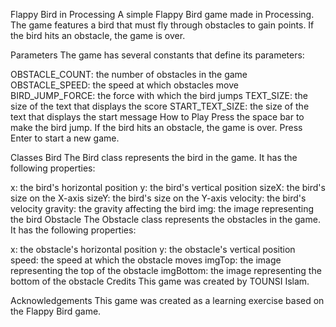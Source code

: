 Flappy Bird in Processing
A simple Flappy Bird game made in Processing. The game features a bird that must fly through obstacles to gain points. If the bird hits an obstacle, the game is over.

Parameters
The game has several constants that define its parameters:

OBSTACLE_COUNT: the number of obstacles in the game
OBSTACLE_SPEED: the speed at which obstacles move
BIRD_JUMP_FORCE: the force with which the bird jumps
TEXT_SIZE: the size of the text that displays the score
START_TEXT_SIZE: the size of the text that displays the start message
How to Play
Press the space bar to make the bird jump. If the bird hits an obstacle, the game is over. Press Enter to start a new game.

Classes
Bird
The Bird class represents the bird in the game. It has the following properties:

x: the bird's horizontal position
y: the bird's vertical position
sizeX: the bird's size on the X-axis
sizeY: the bird's size on the Y-axis
velocity: the bird's velocity
gravity: the gravity affecting the bird
img: the image representing the bird
Obstacle
The Obstacle class represents the obstacles in the game. It has the following properties:

x: the obstacle's horizontal position
y: the obstacle's vertical position
speed: the speed at which the obstacle moves
imgTop: the image representing the top of the obstacle
imgBottom: the image representing the bottom of the obstacle
Credits
This game was created by TOUNSI Islam.

Acknowledgements
This game was created as a learning exercise based on the Flappy Bird game.
